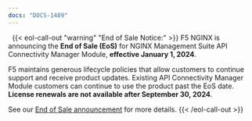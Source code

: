 ```yaml
---
docs: "DOCS-1409"
---
```


 
{{< eol-call-out "warning" "End of Sale Notice:" >}}
F5 NGINX is announcing the **End of Sale (EoS)** for NGINX Management Suite API Connectivity Manager Module, **effective January 1, 2024**.

F5 maintains generous lifecycle policies that allow customers to continue support and receive product updates. Existing API Connectivity Manager Module customers can continue to use the product past the EoS date. **License renewals are not available after September 30, 2024**.

See our [End of Sale announcement](https://my.f5.com/manage/s/article/K000137989) for more details.
{{< /eol-call-out >}}